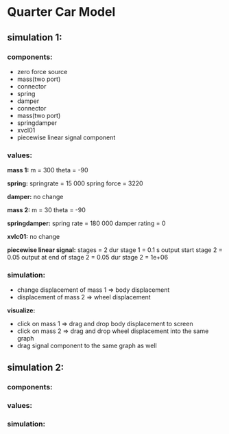 # Quarter Car Model

## simulation 1:

### components:

- zero force source
- mass(two port)
- connector
- spring
- damper
- connector
- mass(two port)
- springdamper
- xvcl01
- piecewise linear signal component

### values:

**mass 1:**
m = 300
theta = -90

**spring:**
springrate = 15 000
spring force = 3220

**damper:**
no change

**mass 2:**
m = 30
theta = -90

**springdamper:**
spring rate = 180 000
damper rating = 0

**xvlc01:**
no change

**piecewise linear signal:**
stages = 2
dur stage 1 = 0.1 s
output start stage 2 = 0.05
output at end of stage 2 = 0.05
dur stage 2 = 1e+06

### simulation:

- change displacement of mass 1 => body displacement
- displacement of mass 2 => wheel displacement

**visualize:**
- click on mass 1 => drag and drop body displacement to screen
- click on mass 2 => drag and drop wheel displacement into the same graph
- drag signal component to the same graph as well


## simulation 2:

### components:

### values:

### simulation:

